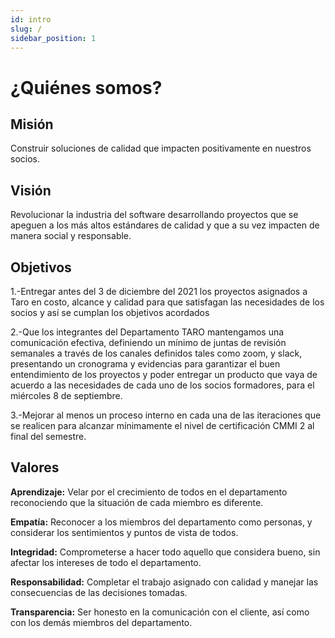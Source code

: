 ```yaml
---
id: intro
slug: /
sidebar_position: 1
---
```


# ¿Quiénes somos?

## Misión

Construir soluciones de calidad que impacten positivamente en nuestros socios.

## Visión

Revolucionar la industria del software desarrollando proyectos que se apeguen a los más altos estándares de calidad y que a su vez impacten de manera social y responsable.


## Objetivos

1.-Entregar antes del 3 de diciembre del 2021 los proyectos asignados a Taro en costo, alcance y calidad para que satisfagan las necesidades de los socios y así se cumplan los objetivos acordados

2.-Que los integrantes del Departamento TARO mantengamos una comunicación efectiva, definiendo un mínimo de juntas de revisión semanales a través de los canales definidos tales como zoom, y slack, presentando un cronograma y evidencias para garantizar el buen entendimiento de los proyectos y poder entregar un producto que vaya de acuerdo a las necesidades de cada uno de los socios formadores, para el miércoles 8 de septiembre.

3.-Mejorar al menos un proceso interno en cada una de las iteraciones que se realicen para alcanzar mínimamente el nivel de certificación CMMI 2 al final del semestre.



## Valores


**Aprendizaje:** Velar por el crecimiento de todos en el departamento reconociendo que la situación de cada miembro es diferente.


**Empatía:** Reconocer a los miembros del departamento como personas, y considerar los sentimientos y puntos de vista de todos.


**Integridad:** Comprometerse a hacer todo aquello que considera bueno, sin afectar los intereses de todo el departamento.


**Responsabilidad:** Completar el trabajo asignado con calidad y manejar las consecuencias de las decisiones tomadas.


**Transparencia:** Ser honesto en la comunicación con el cliente, así como con los demás miembros del departamento.


